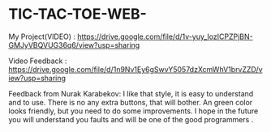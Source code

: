 # TIC-TAC-TOE-WEB-
My Project(VIDEO) : https://drive.google.com/file/d/1v-yuy_IozICPZPjBN-GMJyVBQVUG36q6/view?usp=sharing




Video Feedback : https://drive.google.com/file/d/1n9Nv1Ey6gSwvY5057dzXcmWhV1brvZZD/view?usp=sharing



Feedback from Nurak Karabekov: I like that style, it is easy to understand and to use. There is no any extra buttons, that will bother. An green color looks friendly, but you need to do some improvements. I hope in the future you will understand you faults and will be one of the good programmers .
